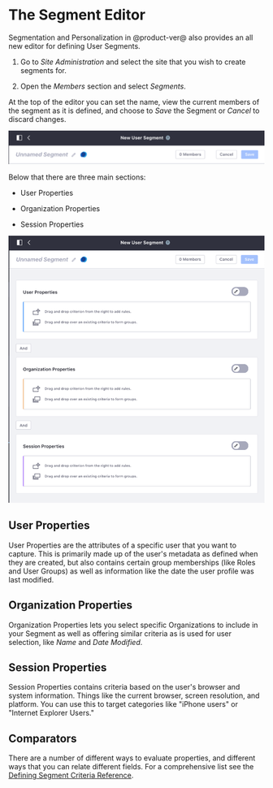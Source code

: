 # The Segment Editor

Segmentation and Personalization in @product-ver@ also provides an all new 
editor for defining User Segments.

1.  Go to *Site Administration* and select the site that you wish to create
    segments for.

2.  Open the *Members* section and select *Segments*.

At the top of the editor you can set the name, view the current members of the
segment as it is defined, and choose to *Save* the Segment or *Cancel* to 
discard changes.

![Figure X: The top portion of the Segment Editor.](../../images/sp-editor-top.png)

Below that there are three main sections:

- User Properties

- Organization Properties

- Session Properties

![Figure X: You use the Segment Editor to create new Segments.](../../images/sp-segment-editor-full.png)

## User Properties

User Properties are the attributes of a specific user that you want to capture.
This is primarily made up of the user's metadata as defined when they are 
created, but also contains certain group memberships (like Roles and User 
Groups) as well as information like the date the user profile was last modified.

## Organization Properties

Organization Properties lets you select specific Organizations to include in your Segment as well as offering similar criteria as is used for user selection, like *Name* and *Date Modified*.

## Session Properties

Session Properties contains criteria based on the user's browser and system 
information. Things like the current browser, screen resolution, and platform. 
You can use this to target categories like "iPhone users" or "Internet Explorer 
Users."

## Comparators

There are a number of different ways to evaluate properties, and different ways that you can relate different fields. For a comprehensive list
see the [Defining Segment Criteria Reference](link).
